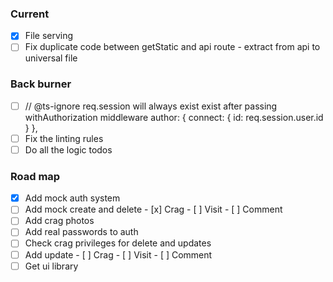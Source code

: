 ### Current

- [x] File serving
- [ ] Fix duplicate code between getStatic and api route - extract from api to universal file

### Back burner

- [ ] // @ts-ignore req.session will always exist exist after passing withAuthorization middleware
      author: { connect: { id: req.session.user.id } },
- [ ] Fix the linting rules
- [ ] Do all the logic todos

### Road map

- [x] Add mock auth system
- [ ] Add mock create and delete - [x] Crag - [ ] Visit - [ ] Comment
- [ ] Add crag photos
- [ ] Add real passwords to auth
- [ ] Check crag privileges for delete and updates
- [ ] Add update - [ ] Crag - [ ] Visit - [ ] Comment
- [ ] Get ui library
